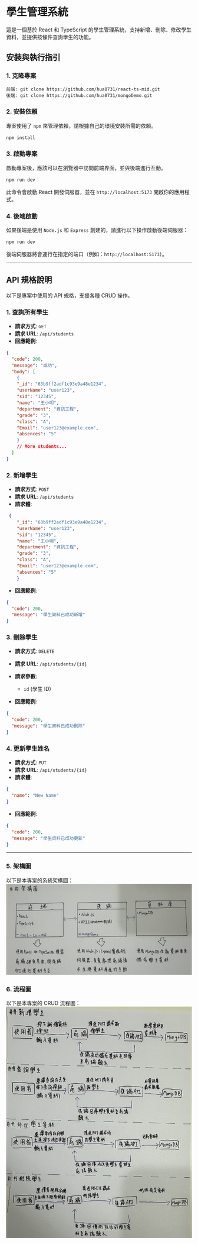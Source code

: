 # 學生管理系統

這是一個基於 React 和 TypeScript 的學生管理系統，支持新增、刪除、修改學生資料，並提供按條件查詢學生的功能。

## 安裝與執行指引

### 1. 克隆專案

```bash
前端: git clone https://github.com/hua0731/react-ts-mid.git
後端: git clone https://github.com/hua0731/mongoDemo.git
```

### 2. 安裝依賴

專案使用了 `npm` 來管理依賴，請根據自己的環境安裝所需的依賴。

```bash
npm install

```

### 3. 啟動專案

啟動專案後，應該可以在瀏覽器中訪問前端界面，並與後端進行互動。

```bash
npm run dev
```

此命令會啟動 React 開發伺服器，並在 `http://localhost:5173` 開啟你的應用程式。

### 4. 後端啟動

如果後端是使用 `Node.js` 和 `Express` 創建的，請進行以下操作啟動後端伺服器：

```bash
npm run dev
```

後端伺服器將會運行在指定的端口（例如：`http://localhost:5173`）。

---

## API 規格說明

以下是專案中使用的 API 規格，支援各種 CRUD 操作。

### 1. 查詢所有學生

- **請求方式**: `GET`
- **請求 URL**: `/api/students`
- **回應範例**:

```json
{
  "code": 200,
  "message": "成功",
  "body": [
    {
    "_id": "63b9ff2adf1c93e9a48e1234",
    "userName": "user123",
    "sid": "12345",
    "name": "王小明",
    "department": "資訊工程",
    "grade": "3",
    "class": "A",
    "Email": "user123@example.com",
    "absences": "5"
    }
    // More students...
  ]
}
```

### 2. 新增學生

- **請求方式**: `POST`
- **請求 URL**: `/api/students`
- **請求體**: 

```json
 {
    "_id": "63b9ff2adf1c93e9a48e1234",
    "userName": "user123",
    "sid": "12345",
    "name": "王小明",
    "department": "資訊工程",
    "grade": "3",
    "class": "A",
    "Email": "user123@example.com",
    "absences": "5"
    }
```

- **回應範例**:

```json
{
  "code": 200,
  "message": "學生資料已成功新增"
}
```

### 3. 刪除學生

- **請求方式**: `DELETE`
- **請求 URL**: `/api/students/{id}`
- **請求參數**: 
  - `id` (學生 ID)
  
- **回應範例**:

```json
{
  "code": 200,
  "message": "學生資料已成功刪除"
}
```

### 4. 更新學生姓名

- **請求方式**: `PUT`
- **請求 URL**: `/api/students/{id}`
- **請求體**:

```json
{
  "name": "New Name"
}
```

- **回應範例**:

```json
{
  "code": 200,
  "message": "學生資料已成功更新"
}
```
---

### 5. 架構圖
以下是本專案的系統架構圖：
![系統架構圖](architecture.jpg)

### 6. 流程圖
以下是本專案的 CRUD 流程圖：
![CRUD 流程圖](crud-flow.jpg)